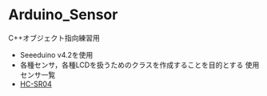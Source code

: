 # Arduino_Sensor
C++オブジェクト指向練習用
- Seeeduino v4.2を使用
- 各種センサ，各種LCDを扱うためのクラスを作成することを目的とする
使用センサ一覧
- [HC-SR04](https://akizukidenshi.com/download/ds/sainsmar/hc-sr04_ultrasonic_module_user_guidejohn_b.pdf)